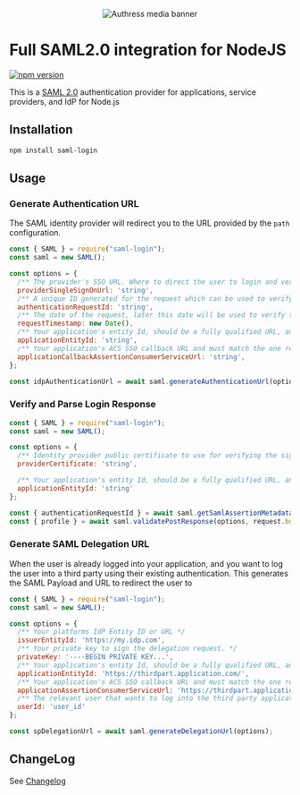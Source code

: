 <p id="main" align="center">
  <img src="https://authress.io/static/images/linkedin-banner.png" alt="Authress media banner">
</p>

# Full SAML2.0 integration for NodeJS
[![npm version](https://badge.fury.io/js/saml-login.svg)](https://badge.fury.io/js/saml-login)

This is a [SAML 2.0](http://en.wikipedia.org/wiki/SAML_2.0) authentication provider for applications, service providers, and IdP for Node.js

## Installation
```sh
npm install saml-login
```

## Usage

### Generate Authentication URL

The SAML identity provider will redirect you to the URL provided by the `path` configuration.

```javascript
const { SAML } = require("saml-login");
const saml = new SAML();

const options = {
  /** The provider's SSO URL. Where to direct the user to login and verify their identity. */
  providerSingleSignOnUrl: 'string',
  /** A unique ID generated for the request which can be used to verify later that the response is valid. If not specified an ID will be generated automatically. */
  authenticationRequestId: 'string',
  /** The date of the request, later this date will be used to verify the response, if it is not provided here, it will automatically generated. */
  requestTimestamp: new Date(),
  /** Your application's entity Id, should be a fully qualified URL, and must match the application entityId specified to the IdP.  */
  applicationEntityId: 'string',
  /** Your application's ACS SSO callback URL and must match the one registered with the IdP. This URL will receive the response from the IdP and must return a 302. */
  applicationCallbackAssertionConsumerServiceUrl: 'string',
};

const idpAuthenticationUrl = await saml.generateAuthenticationUrl(options);
```

### Verify and Parse Login Response
```javascript
const { SAML } = require("saml-login");
const saml = new SAML();

const options = {
  /** Identity provider public certificate to use for verifying the signature of the SAML Response. */
  providerCertificate: 'string',

  /** Your application's entity Id, should be a fully qualified URL, and must match the application entityId specified to the IdP, used to verify the response.  */
  applicationEntityId: 'string'
};

const { authenticationRequestId } = await saml.getSamlAssertionMetadata(request.body);
const { profile } = await saml.validatePostResponse(options, request.body);
```

### Generate SAML Delegation URL
When the user is already logged into your application, and you want to log the user into a third party using their existing authentication. This generates the SAML Payload and URL to redirect the user to

```js
const { SAML } = require("saml-login");
const saml = new SAML();

const options = {
  /** Your platforms IdP Entity ID or URL */
  issuerEntityId: 'https://my.idp.com',
  /** Your private key to sign the delegation request. */
  privateKey: '----BEGIN PRIVATE KEY...',
  /** Your application's entity Id, should be a fully qualified URL, and must match the application entityId specified to the IdP.  */
  applicationEntityId: 'https://thirdpart.application.com/',
  /** Your application's ACS SSO callback URL and must match the one registered with the IdP. This URL will receive the response from the IdP and must return a 302. */
  applicationAssertionConsumerServiceUrl: 'https://thirdpart.application.com/saml',
  /** The relevant user that wants to log into the third party application. */
  userId: 'user_id'
};

const spDelegationUrl = await saml.generateDelegationUrl(options);
```

## ChangeLog

See [Changelog](https://github.com/authress/saml-login.js/blob/master/CHANGELOG.md)

